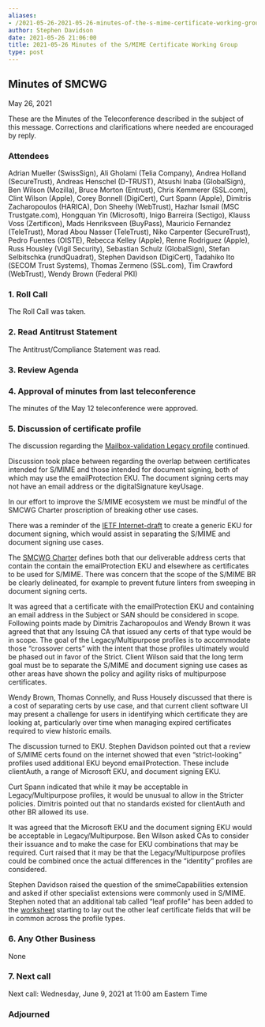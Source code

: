 ```yaml
---
aliases:
- /2021-05-26-2021-05-26-minutes-of-the-s-mime-certificate-working-group/
author: Stephen Davidson
date: 2021-05-26 21:06:00
title: 2021-05-26 Minutes of the S/MIME Certificate Working Group
type: post
---
```


## Minutes of SMCWG 

May 26, 2021

These are the Minutes of the Teleconference described in the subject of this message. Corrections and clarifications where needed are encouraged by reply.

### Attendees 

Adrian Mueller (SwissSign), Ali Gholami (Telia Company), Andrea Holland (SecureTrust), Andreas Henschel (D-TRUST), Atsushi Inaba (GlobalSign), Ben Wilson (Mozilla), Bruce Morton (Entrust), Chris Kemmerer (SSL.com), Clint Wilson (Apple), Corey Bonnell (DigiCert), Curt Spann (Apple), Dimitris Zacharopoulos (HARICA), Don Sheehy (WebTrust), Hazhar Ismail (MSC Trustgate.com), Hongquan Yin (Microsoft), Inigo Barreira (Sectigo), Klauss Voss (Zertificon), Mads Henriksveen (BuyPass), Mauricio Fernandez (TeleTrust), Morad Abou Nasser (TeleTrust), Niko Carpenter (SecureTrust), Pedro Fuentes (OISTE), Rebecca Kelley (Apple), Renne Rodriguez (Apple), Russ Housley (Vigil Security), Sebastian Schulz (GlobalSign), Stefan Selbitschka (rundQuadrat), Stephen Davidson (DigiCert), Tadahiko Ito (SECOM Trust Systems), Thomas Zermeno (SSL.com), Tim Crawford (WebTrust), Wendy Brown (Federal PKI)

### 1. Roll Call 

The Roll Call was taken.

### 2. Read Antitrust Statement 

The Antitrust/Compliance Statement was read.

### 3. Review Agenda 

### 4. Approval of minutes from last teleconference 

The minutes of the May 12 teleconference were approved.

### 5. Discussion of certificate profile 

The discussion regarding the [Mailbox-validation Legacy profile][1] continued.

Discussion took place between regarding the overlap between certificates intended for S/MIME and those intended for document signing, both of which may use the emailProtection EKU. The document signing certs may not have an email address or the digitalSignature keyUsage.

In our effort to improve the S/MIME ecosystem we must be mindful of the SMCWG Charter proscription of breaking other use cases.

There was a reminder of the [IETF Internet-draft][2] to create a generic EKU for document signing, which would assist in separating the S/MIME and document signing use cases.

The [SMCWG Charter][3] defines both that our deliverable address certs that contain the contain the emailProtection EKU and elsewhere as certificates to be used for S/MIME. There was concern that the scope of the S/MIME BR be clearly delineated, for example to prevent future linters from sweeping in document signing certs.

It was agreed that a certificate with the emailProtection EKU and containing an email address in the Subject or SAN should be considered in scope. Following points made by Dimitris Zacharopoulos and Wendy Brown it was agreed that that any Issuing CA that issued any certs of that type would be in scope. The goal of the Legacy/Multipurpose profiles is to accommodate those “crossover certs” with the intent that those profiles ultimately would be phased out in favor of the Strict. Client Wilson said that the long term goal must be to separate the S/MIME and document signing use cases as other areas have shown the policy and agility risks of multipurpose certificates.

Wendy Brown, Thomas Connelly, and Russ Housely discussed that there is a cost of separating certs by use case, and that current client software UI may present a challenge for users in identifying which certificate they are looking at, particularly over time when managing expired certificates required to view historic emails.

The discussion turned to EKU. Stephen Davidson pointed out that a review of S/MIME certs found on the internet showed that even “strict-looking” profiles used additional EKU beyond emailProtection. These include clientAuth, a range of Microsoft EKU, and document signing EKU.

Curt Spann indicated that while it may be acceptable in Legacy/Multipurpose profiles, it would be unusual to allow in the Stricter policies. Dimitris pointed out that no standards existed for clientAuth and other BR allowed its use.

It was agreed that the Microsoft EKU and the document signing EKU would be acceptable in Legacy/Multipurpose. Ben Wilson asked CAs to consider their issuance and to make the case for EKU combinations that may be required. Curt raised that it may be that the Legacy/Multipurpose profiles could be combined once the actual differences in the “identity” profiles are considered.

Stephen Davidson raised the question of the smimeCapabilities extension and asked if other specialist extensions were commonly used in S/MIME. Stephen noted that an additional tab called “leaf profile” has been added to the [worksheet][1] starting to lay out the other leaf certificate fields that will be in common across the profile types.

### 6. Any Other Business 

None

### 7. Next call 

Next call: Wednesday, June 9, 2021 at 11:00 am Eastern Time

### Adjourned 

[1]: https://docs.google.com/spreadsheets/d/1gEq-o4jU1FWvKBeMoncfmhAUemAgGuvVRSLQb7PedLU/edit?usp=sharing
[2]: https://datatracker.ietf.org/doc/draft-ito-documentsigning-eku/
[3]: /smcwg-charter/
